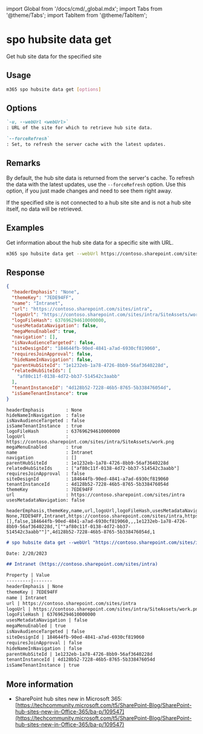 <!-- DISCLAIMER: All secrets, passwords, and sensitive values in this document are examples only and not real credentials. -->
import Global from '/docs/cmd/_global.mdx';
import Tabs from '@theme/Tabs';
import TabItem from '@theme/TabItem';

# spo hubsite data get

Get hub site data for the specified site

## Usage

```sh
m365 spo hubsite data get [options]
```

## Options

```md definition-list
`-u, --webUrl <webUrl>`
: URL of the site for which to retrieve hub site data.

`--forceRefresh`
: Set, to refresh the server cache with the latest updates.
```

<Global />

## Remarks

By default, the hub site data is returned from the server's cache. To refresh the data with the latest updates, use the `--forceRefresh` option. Use this option, if you just made changes and need to see them right away.

If the specified site is not connected to a hub site site and is not a hub site itself, no data will be retrieved.

## Examples

Get information about the hub site data for a specific site with URL.

```sh
m365 spo hubsite data get --webUrl https://contoso.sharepoint.com/sites/project-x
```

## Response

<Tabs>
  <TabItem value="JSON">

  ```json
  {
    "headerEmphasis": "None",
    "themeKey": "7EDE94FF",
    "name": "Intranet",
    "url": "https://contoso.sharepoint.com/sites/intra",
    "logoUrl": "https://contoso.sharepoint.com/sites/intra/SiteAssets/work.png",
    "logoFileHash": 637696294610000000,
    "usesMetadataNavigation": false,
    "megaMenuEnabled": true,
    "navigation": [],
    "isNavAudienceTargeted": false,
    "siteDesignId": "184644fb-90ed-4841-a7ad-6930cf819060",
    "requiresJoinApproval": false,
    "hideNameInNavigation": false,
    "parentHubSiteId": "1e1232eb-1a78-4726-8bb9-56af3640228d",
    "relatedHubSiteIds": [
      "af80c11f-0138-4d72-bb37-514542c3aabb"
    ],
    "tenantInstanceId": "4d128b52-7228-46b5-8765-5b338476054d",
    "isSameTenantInstance": true
  }
  ```

  </TabItem>
  <TabItem value="Text">

  ```text
  headerEmphasis        : None
  hideNameInNavigation  : false
  isNavAudienceTargeted : false
  isSameTenantInstance  : true
  logoFileHash          : 637696294610000000
  logoUrl               : https://contoso.sharepoint.com/sites/intra/SiteAssets/work.png
  megaMenuEnabled       : true
  name                  : Intranet
  navigation            : []
  parentHubSiteId       : 1e1232eb-1a78-4726-8bb9-56af3640228d
  relatedHubSiteIds     : ["af80c11f-0138-4d72-bb37-514542c3aabb"]
  requiresJoinApproval  : false
  siteDesignId          : 184644fb-90ed-4841-a7ad-6930cf819060
  tenantInstanceId      : 4d128b52-7228-46b5-8765-5b338476054d
  themeKey              : 7EDE94FF
  url                   : https://contoso.sharepoint.com/sites/intra
  usesMetadataNavigation: false
  ```

  </TabItem>
  <TabItem value="CSV">

  ```csv
  headerEmphasis,themeKey,name,url,logoUrl,logoFileHash,usesMetadataNavigation,megaMenuEnabled,navigation,isNavAudienceTargeted,siteDesignId,requiresJoinApproval,hideNameInNavigation,parentHubSiteId,relatedHubSiteIds,tenantInstanceId,isSameTenantInstance
  None,7EDE94FF,Intranet,https://contoso.sharepoint.com/sites/intra,https://contoso.sharepoint.com/sites/intra/SiteAssets/work.png,637696294610000000,false,1,[],false,184644fb-90ed-4841-a7ad-6930cf819060,,,1e1232eb-1a78-4726-8bb9-56af3640228d,"[""af80c11f-0138-4d72-bb37-514542c3aabb""]",4d128b52-7228-46b5-8765-5b338476054d,1
  ```

  </TabItem>
  <TabItem value="Markdown">

  ```md
  # spo hubsite data get --webUrl "https://contoso.sharepoint.com/sites/intra"

  Date: 2/20/2023

  ## Intranet (https://contoso.sharepoint.com/sites/intra)

  Property | Value
  ---------|-------
  headerEmphasis | None
  themeKey | 7EDE94FF
  name | Intranet
  url | https://contoso.sharepoint.com/sites/intra
  logoUrl | https://contoso.sharepoint.com/sites/intra/SiteAssets/work.png
  logoFileHash | 637696294610000000
  usesMetadataNavigation | false
  megaMenuEnabled | true
  isNavAudienceTargeted | false
  siteDesignId | 184644fb-90ed-4841-a7ad-6930cf819060
  requiresJoinApproval | false
  hideNameInNavigation | false
  parentHubSiteId | 1e1232eb-1a78-4726-8bb9-56af3640228d
  tenantInstanceId | 4d128b52-7228-46b5-8765-5b338476054d
  isSameTenantInstance | true
  ```

  </TabItem>
</Tabs>

## More information

- SharePoint hub sites new in Microsoft 365: [https://techcommunity.microsoft.com/t5/SharePoint-Blog/SharePoint-hub-sites-new-in-Office-365/ba-p/109547](https://techcommunity.microsoft.com/t5/SharePoint-Blog/SharePoint-hub-sites-new-in-Office-365/ba-p/109547)
